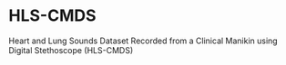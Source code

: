 # HLS-CMDS
Heart and Lung Sounds Dataset Recorded from a Clinical Manikin using Digital Stethoscope (HLS-CMDS)
